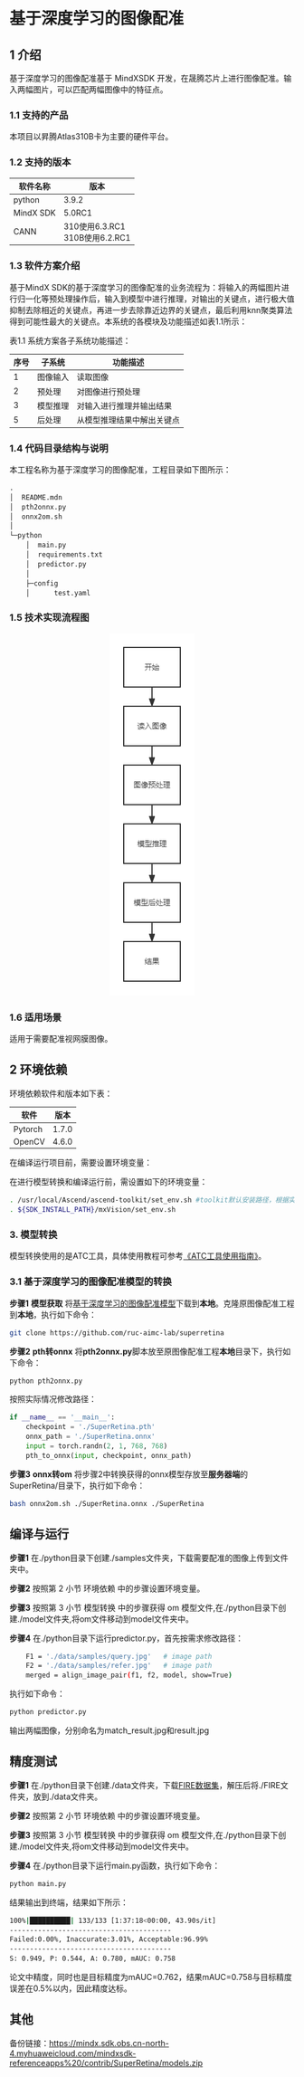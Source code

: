 # 基于深度学习的图像配准

## 1 介绍

基于深度学习的图像配准基于 MindXSDK 开发，在晟腾芯片上进行图像配准。输入两幅图片，可以匹配两幅图像中的特征点。

### 1.1 支持的产品

本项目以昇腾Atlas310B卡为主要的硬件平台。

### 1.2 支持的版本

| 软件名称 | 版本   |
| -------- | ------ |
| python    | 3.9.2     | 
| MindX SDK     |    5.0RC1    |
| CANN | 310使用6.3.RC1<br>310B使用6.2.RC1 |

### 1.3 软件方案介绍

基于MindX SDK的基于深度学习的图像配准的业务流程为：将输入的两幅图片进行归一化等预处理操作后，输入到模型中进行推理，对输出的关键点，进行极大值抑制去除相近的关键点，再进一步去除靠近边界的关键点，最后利用knn聚类算法得到可能性最大的关键点。本系统的各模块及功能描述如表1.1所示：

表1.1 系统方案各子系统功能描述：

| 序号 | 子系统   | 功能描述                   |
| ---- | -------- | -------------------------- |
| 1    | 图像输入 | 读取图像                   |
| 2    | 预处理   | 对图像进行预处理           |
| 3    | 模型推理 | 对输入进行推理并输出结果   |
| 5    | 后处理   | 从模型推理结果中解出关键点 |

### 1.4 代码目录结构与说明

本工程名称为基于深度学习的图像配准，工程目录如下图所示：

```txt
.
│  README.mdn
│  pth2onnx.py
│  onnx2om.sh
│
└─python
    │  main.py
    │  requirements.txt
    │  predictor.py
    │
    ├─config
    │      test.yaml
```



### 1.5 技术实现流程图

<center>
    <img src="./images/pipeline.png">
    <br>
</center>


### 1.6 适用场景

适用于需要配准视网膜图像。

## 2 环境依赖

环境依赖软件和版本如下表：

| 软件    | 版本      | 
| --------| ----------|
|Pytorch  | 1.7.0|
| OpenCV | 4.6.0   |

在编译运行项目前，需要设置环境变量：

在进行模型转换和编译运行前，需设置如下的环境变量：

```bash
. /usr/local/Ascend/ascend-toolkit/set_env.sh #toolkit默认安装路径，根据实际安装路径修改
. ${SDK_INSTALL_PATH}/mxVision/set_env.sh
```

###  3. 模型转换

模型转换使用的是ATC工具，具体使用教程可参考[《ATC工具使用指南》](https://gitee.com/ascend/docs-openmind/blob/master/guide/mindx/sdk/tutorials/%E5%8F%82%E8%80%83%E8%B5%84%E6%96%99.md)。

###  3.1 基于深度学习的图像配准模型的转换

**步骤1** **模型获取** 将[基于深度学习的图像配准模型](https://drive.google.com/drive/folders/1h-MH3wEiN7BoLyMRjF1OAwABKqq6gVFL?usp=sharing)下载到**本地**。克隆原图像配准工程到**本地**，执行如下命令：

```bash
git clone https://github.com/ruc-aimc-lab/superretina
```



**步骤2** **pth转onnx** 将**pth2onnx.py**脚本放至原图像配准工程**本地**目录下，执行如下命令：

```bash
python pth2onnx.py
```

按照实际情况修改路径：

```python
if __name__ == '__main__':
    checkpoint = './SuperRetina.pth'
    onnx_path = './SuperRetina.onnx'
    input = torch.randn(2, 1, 768, 768)
    pth_to_onnx(input, checkpoint, onnx_path)
```

**步骤3** **onnx转om** 将步骤2中转换获得的onnx模型存放至**服务器端**的SuperRetina/目录下，执行如下命令：

```bash
bash onnx2om.sh ./SuperRetina.onnx ./SuperRetina
```

## 编译与运行

**步骤1**  在./python目录下创建./samples文件夹，下载需要配准的图像上传到文件夹中。

**步骤2**  按照第 2 小节 环境依赖 中的步骤设置环境变量。

**步骤3**  按照第 3 小节 模型转换 中的步骤获得 om 模型文件,在./python目录下创建./model文件夹,将om文件移动到model文件夹中。

**步骤4**  在./python目录下运行predictor.py，首先按需求修改路径：

```bash
    F1 = './data/samples/query.jpg'   # image path
    F2 = './data/samples/refer.jpg'   # image path
    merged = align_image_pair(f1, f2, model, show=True)
```

执行如下命令：

```bash
python predictor.py
```

输出两幅图像，分别命名为match_result.jpg和result.jpg

## 精度测试

**步骤1**  在./python目录下创建./data文件夹，下载[FIRE数据集]( https://projects.ics.forth.gr/cvrl/fire/FIRE.7z)，解压后将./FIRE文件夹，放到./data文件夹。

**步骤2**  按照第 2 小节 环境依赖 中的步骤设置环境变量。

**步骤3**  按照第 3 小节 模型转换 中的步骤获得 om 模型文件,在./python目录下创建./model文件夹,将om文件移动到model文件夹中。

**步骤4**  在./python目录下运行main.py函数，执行如下命令：

```bash
python main.py 
```

结果输出到终端，结果如下所示：

```bash
100%|██████████| 133/133 [1:37:18<00:00, 43.90s/it]
----------------------------------------
Failed:0.00%, Inaccurate:3.01%, Acceptable:96.99%
----------------------------------------
S: 0.949, P: 0.544, A: 0.780, mAUC: 0.758
```

论文中精度，同时也是目标精度为mAUC=0.762，结果mAUC=0.758与目标精度误差在0.5%以内，因此精度达标。

## 其他

备份链接：https://mindx.sdk.obs.cn-north-4.myhuaweicloud.com/mindxsdk-referenceapps%20/contrib/SuperRetina/models.zip
